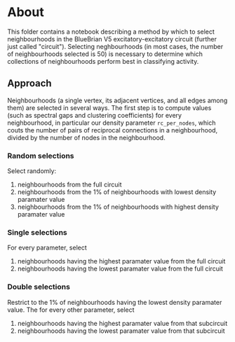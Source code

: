 # About

This folder contains a notebook describing a method by which to select neighbourhoods in the BlueBrian V5 excitatory-excitatory circuit (further just called "circuit"). Selecting neghbourhoods (in most cases, the number of neighbourhoods selected is 50) is necessary to determine which collections of neighbourhoods perform best in classifying activity.

## Approach

Neighbourhoods (a single vertex, its adjacent vertices, and all edges among them) are selected in several ways. The first step is to compute values (such as spectral gaps and clustering coefficients) for every neighbourhood, in particular our density parameter `rc_per_nodes`, which couts the number of pairs of reciprocal connections in a neighbourhood, divided by the number of nodes in the neighbourhood.

### Random selections

Select randomly:
1. neighbourhoods from the full circuit
2. neighbourhoods from the 1% of neighbourhoods with lowest density paramater value
3. neighbourhoods from the 1% of neighbourhoods with highest density paramater value

### Single selections

For every parameter, select
1. neighbourhoods having the highest paramater value from the full circuit
2. neighbourhoods having the lowest paramater value from the full circuit

### Double selections

Restrict to the 1% of neighbourhoods having the lowest density paramater value. The for every other parameter, select
1. neighbourhoods having the highest paramater value from that subcircuit
2. neighbourhoods having the lowest paramater value from that subcircuit

